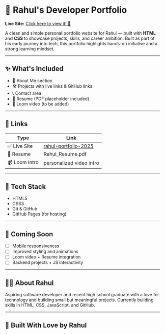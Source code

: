 # 🌟 Rahul's Developer Portfolio

**Live Site:** [Click here to view it! 🚀](https://rahul46587.github.io/rahul-portfolio-2025/)

A clean and simple personal portfolio website for Rahul — built with **HTML** and **CSS** to showcase projects, skills, and career ambition. Built as part of his early journey into tech, this portfolio highlights hands-on initiative and a strong learning mindset.

---

## ✨ What's Included

- 📄 About Me section
- 🛠️ Projects with live links & GitHub links
- 📞 Contact area
- 💼 Resume (PDF placeholder included)
- 🎥 Loom video (to be added)

---

## 🔗 Links

| Type       | Link                                                                 |
|------------|----------------------------------------------------------------------|
| ✅ Live Site | [rahul-portfolio-2025](https://rahul46587.github.io/rahul-portfolio-2025/) |
| 🧾 Resume     | Rahul_Resume.pdf                      |
| 📹 Loom Intro | personalized video intro             |

---

## 📁 Tech Stack

- HTML5  
- CSS3  
- Git & GitHub  
- GitHub Pages (for hosting)

---

## 👀 Coming Soon

- [ ] Mobile responsiveness  
- [ ] Improved styling and animations  
- [ ] Loom video + Resume integration  
- [ ] Backend projects + JS interactivity  

---

## 🙋‍♂️ About Rahul

Aspiring software developer and recent high school graduate with a love for technology and building small but meaningful projects. Currently building skills in HTML, CSS, JavaScript, and GitHub.

---

## 🧠 Built With Love by Rahul

